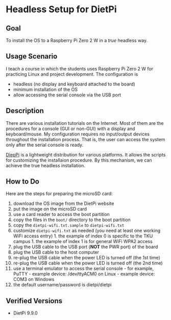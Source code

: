 # Headless Setup for DietPi

## Goal

To install the OS to a Raspberry Pi Zero 2 W in a *true* headless way.

## Usage Scenario

I teach a course in which the students uses Raspberry Pi Zero 2 W for practicing Linux and project development.
The configuration is
  - headless (no display and keyboard attached to the board)
  - minimum installation of the OS
  - allow accessing the serial console via the USB port
  
## Description

There are various installation tutorials on the Internet.
Most of them are the procedures for a console (GUI or non-GUI) with a display and keyboard/mouse.
My configuration requires no input/output devices throughout the installation process.
That is, the user can access the system only after the serial console is ready.

[DiepPi](https://dietpi.com/) is a lightweight distribution for various platforms.
It allows the scripts for customizing the installaion procedure.
By this mechanism, we can achieve the true headless installation.

## How to Do

Here are the steps for preparing the microSD card:
  1. download the OS image from the DietPi website
  1. put the image on the microSD card
  1. use a card reader to access the boot partition
  1. copy the files in the `boot/` directory to the boot partition
  1. copy the `dietpi-wifi.txt.sample` to `dietpi-wifi.txt`
  1. customize `dietpi-wifi.txt` as needed (you need at least one working WiFi access entry)
    1. the example of index 0 is specific to the TKU campus
    1. the example of index 1 is for general WiFi WPA2 access
  1. plug the USB cable to the USB port (**NOT** the PWR port) of the board
  1. plug the USB cable to the host computer
  1. re-plug the USB cable when the power LED is turned off (the 1st time)
  1. re-plug the USB cable when the power LED is turned off (the 2nd time)
  1. use a terminal emulator to access the serial console
    - for example, PuTTY
    - example device: /dev/ttyACM0 on Linux
    - example device: COM3 on Windows
  1. the default username/password is dietpi/dietpi 

## Verified Versions

  - DietPi 9.9.0
